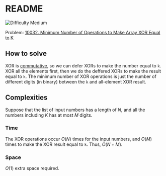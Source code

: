 # README

![Difficulty Medium](https://img.shields.io/badge/Difficulty-Medium-yellow)

Problem: [10032. Minimum Number of Operations to Make Array XOR Equal to K][problem]

[problem]: https://leetcode.com/problems/minimum-number-of-operations-to-make-array-xor-equal-to-k/description/



## How to solve

XOR is [commutative][commutative], so we can defer XORs to make the number equal to `k`.
XOR all the elements first, then we do the deffered XORs to make the result equal to `k`.
The minimum number of XOR operations is just the number of different digits (in binary) between the `k` and all-element XOR result.

[commutative]: https://en.wikipedia.org/wiki/Commutative_property




## Complexities

Suppose that the list of input numbers has a length of $N$, and all the numbers including $K$ has at most $M$ digits.

### Time

The XOR operations occur $O(N)$ times for the input numbers, and $O(M)$ times to make the XOR result equal to `k`.
Thus, $O(N+M)$.

### Space

$O(1)$ extra space required.

